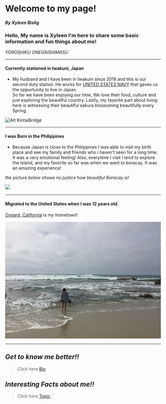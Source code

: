 # Welcome to my page!

#### *By Xyleen Bislig*

### Hello, My name is Xyleen I'm here to share some basic information and fun things about me! 

*YOROSHIKU ONEGAISHIMASU*

---





#### Currently stationed in Iwakuni, Japan

 + My husband and I have been in Iwakuni since 2016 and this is our second duty station.
He works for [UNITED STATES NAVY](https://www.navy.mil) that gaves us the oppurtunity to live in Japan.  
So far we have been enjoying our time, We love their food, culture and just exploring the beautiful country. 
Lastly, my favorite part about living here is witnessing their beautiful sakura bloosoming beautifully every Spring. 


![Alt KintaiBridge](fullsizeoutput_1163.jpeg)

---

#### I was Born in the Philippines

+ Because Japan is close to the Philippines I was able to visit my birth place and see my family and friends who i haven't seen for a long time.
It was a very emotional feeling! 
Also, everytime I visit I tend to explore the Island, and my favorite so far was when we went to boracay. 
It was an amazing experience!





*the picture below shows no justice how beautiful Boracay is!*


![](GOPR0649.JPG)

---

#### Migrated to the United States when I was 12 years old. 

[Oxnard, California](https://visitoxnard.com) is my hometown! 

![](IMG_5443.JPG)

---

## *Get to know me better!!*

> Click here [Bio](xhaixhai.github.io/bio)

## *Interesting Facts about me!!*

> Click here [Topic](xhaixhai.github.io/topic)
